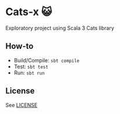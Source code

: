 # Cats-x 😺

Exploratory project using Scala 3 Cats library

## How-to

* Build/Compile: `sbt compile`
* Test: `sbt test`
* Run: `sbt run`

## License

See [LICENSE](LICENSE)
